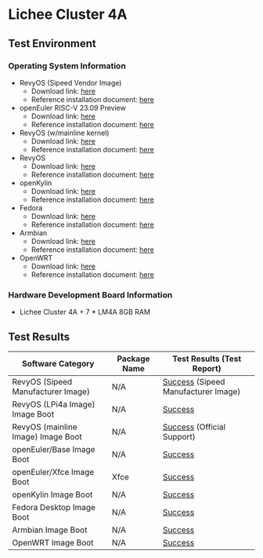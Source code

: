 # Lichee Cluster 4A

## Test Environment

### Operating System Information

- RevyOS (Sipeed Vendor Image)
    - Download link: [here](https://dl.sipeed.com/shareURL/LICHEE/LicheeCluster4A/04_Firmware/lpi4a/bin)
    - Reference installation document: [here](https://wiki.sipeed.com/hardware/zh/lichee/th1520/lc4a/lc4a.html)
- openEuler RISC-V 23.09 Preview
    - Download link: [here](https://mirror.iscas.ac.cn/openeuler-sig-riscv/openEuler-RISC-V/preview/openEuler-23.09-V1-riscv64/lpi4a/)
    - Reference installation document: [here](https://revyos.github.io/)
- RevyOS (w/mainline kernel)
    - Download link: [here](https://mirror.iscas.ac.cn/revyos/extra/images/lpi4amain/20240127/)
    - Reference installation document: [here](https://revyos.github.io/)
- RevyOS
    - Download link: [here](https://mirror.iscas.ac.cn/revyos/extra/images/lpi4a/)
    - Reference installation document: [here](https://docs.revyos.dev/)
- openKylin
    - Download link: [here](https://www.openkylin.top/downloads/index-cn.html)
    - Reference installation document: [here](https://docs.openkylin.top/zh/%E7%A4%BE%E5%8C%BA%E5%BC%80%E5%8F%91%E6%8C%87%E5%8D%97/riscv%E4%B8%8A%E5%AE%89%E8%A3%85openKylin)
- Fedora
    - Download link: [here](https://openkoji.iscas.ac.cn/pub/dl/riscv/T-Head/th1520_light/images/)
    - Reference installation document: [here](https://fedoraproject.org/wiki/Architectures/RISC-V/T-Head)
- Armbian
    - Download link: [here](https://github.com/chainsx/armbian-riscv-build/tree/main)
    - Reference installation document: [here](https://github.com/chainsx/armbian-riscv-build/blob/main/doc/licheepi-4a-install-guide.md)
- OpenWRT
    - Download link: [here](https://github.com/chainsx/openwrt-th1520/releases)
    - Reference installation document: [here](https://github.com/chainsx/armbian-riscv-build/blob/main/doc/licheepi-4a-install-guide.md)

### Hardware Development Board Information

- Lichee Cluster 4A + 7 * LM4A 8GB RAM

## Test Results


| Software Category                | Package Name | Test Results (Test Report)                     |
| -------------------------------- | ------------ | ---------------------------------------------- |
| RevyOS (Sipeed Manufacturer Image)| N/A          | [Success][RevySipeed] (Sipeed Manufacturer Image)|
| RevyOS (LPi4a Image) Image Boot  | N/A          | [Success][RevyLPi]                             |
| RevyOS (mainline Image) Image Boot| N/A         | [Success][RevyOS] (Official Support)           |
| openEuler/Base Image Boot        | N/A          | [Success][oERV]                                |
| openEuler/Xfce Image Boot        | Xfce         | [Success][oERV]                                |
| openKylin Image Boot             | N/A          | [Success][oK]                                  |
| Fedora Desktop Image Boot        | N/A          | [Success][Fedora]                              |
| Armbian Image Boot               | N/A          | [Success][Armbian]                             |
| OpenWRT Image Boot               | N/A          | [Success][OpenWRT]                             |

[RevySipeed]: ./RevyOS/README_Sipeed.md
[RevyLPi]: ./RevyOS/README_lpi4a.md
[RevyOS]: ./RevyOS/README.md
[oERV]: ./openEuler/README.md
[oK]: ./openKylin/README.md
[Fedora]: ./Fedora/README.md
[Armbian]: ./Armbian/README.md
[OpenWRT]: ./OpenWRT/README.md
